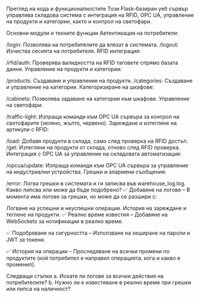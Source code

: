 Преглед на кода и функционалностите
Този Flask-базиран уеб сървър управлява складова система с интеграция на RFID, OPC UA, управление на продукти и категории, както и контрол на светофари.

Основни модули и техните функции
Автентикация на потребители:

/login: Позволява на потребителите да влязат в системата.
/logout: Изчиства сесията на потребителя.
RFID интеграция:

/rfid/auth: Проверява валидността на RFID таговете спрямо базата данни.
Управление на продукти и категории:

/products: Създаване и управление на продукти.
/categories: Създаване и управление на категории.
Категоризиране на шкафове:

/cabinets: Позволява задаване на категории към шкафове.
Управление на светофари:

/traffic-light: Изпраща команди към OPC UA сървъра за контрол на светофарите (зелено, жълто, червено).
Зареждане и изтегляне на артикули с RFID:

/load: Добавя продукти в склада, само след проверка на RFID достъп.
/get: Изтегляне на продукти от склада, отново след RFID проверка.
Интеграция с OPC UA за управление на складовата автоматизация:

/opcua/update: Изпраща команди към OPC UA сървъра за управление на индустриални устройства.
Грешки и алармени съобщения:

/error: Логва грешки в системата и ги записва във warehouse_log.log.
Какво липсва или може да бъде подобрено?
✅ Добавяне на логове – В момента има логове за грешки, но може да се разшири с:

Логване на успешни и неуспешни операции.
История на зареждане и теглене на продукти.
✅ Реално време известия – Добавяне на WebSockets за нотификации в реално време.

✅ Подобряване на сигурността – Използване на хеширане на пароли и JWT за токени.

✅ История на операции – Проследяване на всички промени по продуктите (кой потребител е направил операцията, кога и какво е променил).

Следващи стъпки
a. Искате ли логове за всички действия на потребителите?
b. Нужно ли е известяване в реално време при грешки или липса на наличност?
